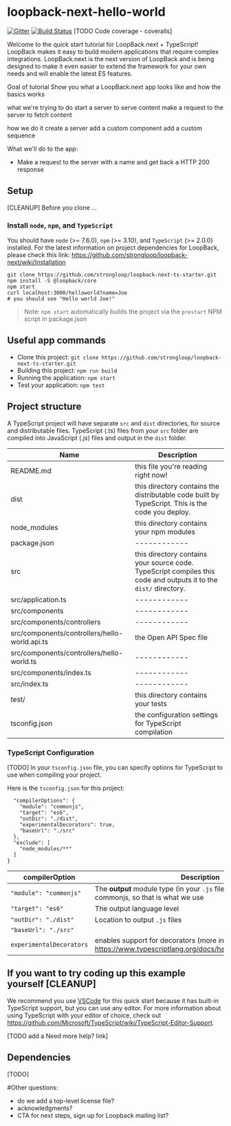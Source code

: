 # loopback-next-hello-world

[![Gitter](https://img.shields.io/gitter/room/nwjs/nw.js.svg)](https://gitter.im/strongloop/loopback) [![Build Status](https://travis-ci.org/strongloop/loopback-next-quick-start.svg?branch=master)](https://travis-ci.org/strongloop/loopback-next-quick-start) [TODO Code coverage - coveralls]

Welcome to the quick start tutorial for LoopBack.next + TypeScript!
LoopBack makes it easy to build modern applications that require complex integrations. LoopBack.next is the next version of LoopBack and is being designed to make it even easier to extend the framework for your own needs and will enable the latest ES features.

Goal of tutorial
Show you what a LoopBack.next app looks like and how the basics works

what we're trying to do
start a server to serve content
make a request to the server to fetch content

how we do it
create a server
add a custom component
add a custom sequence

What we'll do to the app:
- Make a request to the server with a name and get back a HTTP 200 response

## Setup

[CLEANUP]
Before you clone ... 
### Install `node`, `npm`, and `TypeScript` 
You should have `node` (>= 7.6.0), `npm` (>= 3.10), and `TypeScript`  (>= 2.0.0) installed. For the latest information on project dependencies for LoopBack, please check this link: 
https://github.com/strongloop/loopback-next/wiki/Installation

```
git clone https://github.com/strongloop/loopback-next-ts-starter.git
npm install -S @loopback/core
npm start
curl localhost:3000/helloworld?name=Joe
# you should see "Hello world Joe!"
```

> Note: `npm start` automatically builds the project via the `prestart` NPM script in package.json

## Useful app commands

- Clone this project: `git clone https://github.com/strongloop/loopback-next-ts-starter.git`
- Building this project: `npm run build`
- Running the application: `npm start`
- Test your application: `npm test`

## Project structure

A TypeScript project will have separate `src` and `dist` directories, for source and distributable files. TypeScript (.ts) files from your `src` folder are compiled into JavaScript (.js) files and output in the `dist` folder.  

| Name | Description|
|------|------------|
|README.md|this file you're reading right now!|
|dist|this directory contains the distributable code built by TypeScript. This is the code you deploy.|
|node_modules|this directory contains your npm modules|
|package.json	|------------|
|src|this directory contains your source code. TypeScript compiles this code and outputs it to the `dist/` directory.|
|src/application.ts|------------|
|src/components|------------|
|src/components/controllers|------------|
|src/components/controllers/hello-world.api.ts|the Open API Spec file|
|src/components/controllers/hello-world.ts|------------|
|src/components/index.ts|------------|
|src/index.ts|------------|
|test/|this directory contains your tests|
|tsconfig.json|the configuration settings for TypeScript compilation|

### TypeScript Configuration

[TODO]
In your `tsconfig.json` file, you can specify options for TypeScript to use when compiling your project. 

Here is the `tsconfig.json` for this project: 

```json{
  "compilerOptions": {                     
    "module": "commonjs",
    "target": "es6",
    "outDir": "./dist",
    "experimentalDecorators": true,
    "baseUrl": "./src"    
  },
  "exclude": [
    "node_modules/**"
  ]
}
```
| compilerOption | Description |
| ---------------------------------- | ------------------------------------------------------------------------------------------------------ |
| `"module": "commonjs"`             | The **output** module type (in your `.js` files). Node uses commonjs, so that is what we use          |
| `"target": "es6"`                  | The output language level                               |
| `"outDir": "./dist"`                 | Location to output `.js` files                                                        |
| `"baseUrl": "./src"`                   |  |
| `experimentalDecorators`                     | enables support for decorators (more information: https://www.typescriptlang.org/docs/handbook/decorators.html)|

## If you want to try coding up this example yourself [CLEANUP]

We recommend you use [VSCode](https://code.visualstudio.com/) for this quick start because it has built-in TypeScript support, but you can use any editor. For more information about using TypeScript with your editor of choice, check out https://github.com/Microsoft/TypeScript/wiki/TypeScript-Editor-Support.

[TODO add a Need more help? link]

## Dependencies

[TODO]

#Other questions:

* do we add a top-level license file?
* acknowledgments?
* CTA for next steps, sign up for Loopback mailing list?
